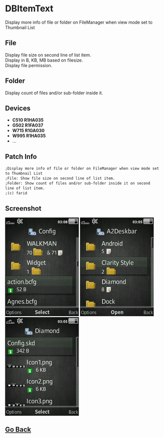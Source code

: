 # DBItemText
Display more info of file or folder on FileManager when view mode set to Thumbnail List

## File
Display file size on second line of list item.  
Display in B, KB, MB based on filesize.  
Display file permission.  

## Folder
Display count of files and/or sub-folder inside it.

## Devices
- **C510 R1HA035**
- **G502 R1FA037**
- **W715 R1GA030**
- **W995 R1HA035**
- ...

## Patch Info
```
;Display more info of file or folder on FileManager when view mode set to Thumbnail List
;File: Show file size on second line of list item.
;Folder: Show count of files and/or sub-folder inside it on second line of list item.
;(c) farid
```

## Screenshot
![config](snapshots/scr03-08-13.png)
![a2deskbar](snapshots/scr03-05-17.png)
![diamond](snapshots/scr03-05-25.png)

## [Go Back](../readme.md)